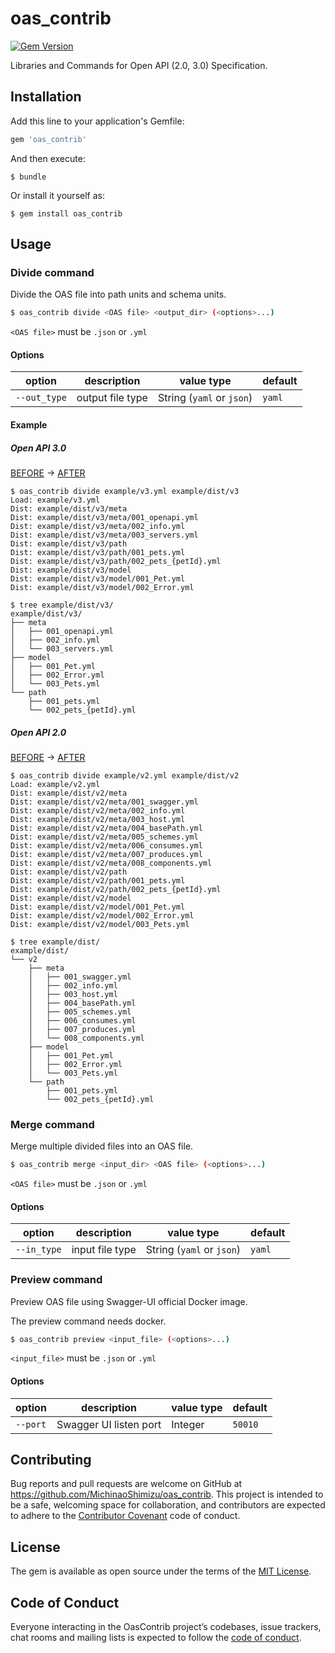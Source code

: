 # oas_contrib

[![Gem Version](https://badge.fury.io/rb/oas_contrib.svg)](https://badge.fury.io/rb/oas_contrib)

Libraries and Commands for Open API (2.0, 3.0) Specification.

## Installation

Add this line to your application's Gemfile:

```ruby
gem 'oas_contrib'
```

And then execute:

    $ bundle

Or install it yourself as:

    $ gem install oas_contrib

## Usage

### Divide command

Divide the OAS file into path units and schema units.

```bash
$ oas_contrib divide <OAS file> <output_dir> (<options>...)
```

`<OAS file>` must be `.json` or `.yml`

#### Options

| option     | description      | value type                | default  |
|------------|------------------|---------------------------|----------|
|`--out_type`| output file type | String (`yaml` or `json`) | `yaml`   |

#### Example

##### Open API 3.0

[BEFORE](https://github.com/MichinaoShimizu/oas_contrib/blob/master/example/v3.yml) -> [AFTER](https://github.com/MichinaoShimizu/oas_contrib/tree/master/example/dist/v3)

```
$ oas_contrib divide example/v3.yml example/dist/v3
Load: example/v3.yml
Dist: example/dist/v3/meta
Dist: example/dist/v3/meta/001_openapi.yml
Dist: example/dist/v3/meta/002_info.yml
Dist: example/dist/v3/meta/003_servers.yml
Dist: example/dist/v3/path
Dist: example/dist/v3/path/001_pets.yml
Dist: example/dist/v3/path/002_pets_{petId}.yml
Dist: example/dist/v3/model
Dist: example/dist/v3/model/001_Pet.yml
Dist: example/dist/v3/model/002_Error.yml

$ tree example/dist/v3/
example/dist/v3/
├── meta
│   ├── 001_openapi.yml
│   ├── 002_info.yml
│   └── 003_servers.yml
├── model
│   ├── 001_Pet.yml
│   ├── 002_Error.yml
│   └── 003_Pets.yml
└── path
    ├── 001_pets.yml
    └── 002_pets_{petId}.yml
```

##### Open API 2.0

[BEFORE](https://github.com/MichinaoShimizu/oas_contrib/blob/master/example/v2.yml) -> [AFTER](https://github.com/MichinaoShimizu/oas_contrib/tree/master/example/dist/v2)

```
$ oas_contrib divide example/v2.yml example/dist/v2
Load: example/v2.yml
Dist: example/dist/v2/meta
Dist: example/dist/v2/meta/001_swagger.yml
Dist: example/dist/v2/meta/002_info.yml
Dist: example/dist/v2/meta/003_host.yml
Dist: example/dist/v2/meta/004_basePath.yml
Dist: example/dist/v2/meta/005_schemes.yml
Dist: example/dist/v2/meta/006_consumes.yml
Dist: example/dist/v2/meta/007_produces.yml
Dist: example/dist/v2/meta/008_components.yml
Dist: example/dist/v2/path
Dist: example/dist/v2/path/001_pets.yml
Dist: example/dist/v2/path/002_pets_{petId}.yml
Dist: example/dist/v2/model
Dist: example/dist/v2/model/001_Pet.yml
Dist: example/dist/v2/model/002_Error.yml
Dist: example/dist/v2/model/003_Pets.yml

$ tree example/dist/
example/dist/
└── v2
    ├── meta
    │   ├── 001_swagger.yml
    │   ├── 002_info.yml
    │   ├── 003_host.yml
    │   ├── 004_basePath.yml
    │   ├── 005_schemes.yml
    │   ├── 006_consumes.yml
    │   ├── 007_produces.yml
    │   └── 008_components.yml
    ├── model
    │   ├── 001_Pet.yml
    │   ├── 002_Error.yml
    │   └── 003_Pets.yml
    └── path
        ├── 001_pets.yml
        └── 002_pets_{petId}.yml
```

### Merge command

Merge multiple divided files into an OAS file.

```bash
$ oas_contrib merge <input_dir> <OAS file> (<options>...)
```

`<OAS file>` must be `.json` or `.yml`

#### Options

| option     | description      | value type               | default  |
|------------|------------------|------------------------- |----------|
|`--in_type` | input file type  | String (`yaml` or `json`)| `yaml`   |

### Preview command

Preview OAS file using Swagger-UI official Docker image.

The preview command needs docker.

```bash
$ oas_contrib preview <input_file> (<options>...)
```

`<input_file>` must be `.json` or `.yml`

#### Options

| option     | description             | value type      | default  |
|------------|-------------------------|-----------------|----------|
|`--port`    | Swagger UI listen port  | Integer         | `50010`  |

## Contributing

Bug reports and pull requests are welcome on GitHub at https://github.com/MichinaoShimizu/oas_contrib. This project is intended to be a safe, welcoming space for collaboration, and contributors are expected to adhere to the [Contributor Covenant](http://contributor-covenant.org) code of conduct.

## License

The gem is available as open source under the terms of the [MIT License](https://opensource.org/licenses/MIT).

## Code of Conduct

Everyone interacting in the OasContrib project’s codebases, issue trackers, chat rooms and mailing lists is expected to follow the [code of conduct](https://github.com/MichinaoShimizu/oas_contrib/blob/master/CODE_OF_CONDUCT.md).

